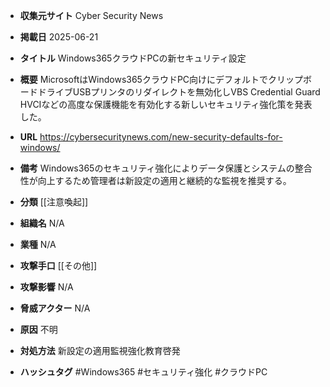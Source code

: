 - **収集元サイト**
Cyber Security News

- **掲載日**
2025-06-21

- **タイトル**
Windows365クラウドPCの新セキュリティ設定

- **概要**
MicrosoftはWindows365クラウドPC向けにデフォルトでクリップボードドライブUSBプリンタのリダイレクトを無効化しVBS Credential Guard HVCIなどの高度な保護機能を有効化する新しいセキュリティ強化策を発表した。

- **URL**
https://cybersecuritynews.com/new-security-defaults-for-windows/

- **備考**
Windows365のセキュリティ強化によりデータ保護とシステムの整合性が向上するため管理者は新設定の適用と継続的な監視を推奨する。

- **分類**
[[注意喚起]]

- **組織名**
N/A

- **業種**
N/A

- **攻撃手口**
[[その他]]

- **攻撃影響**
N/A

- **脅威アクター**
N/A

- **原因**
不明

- **対処方法**
新設定の適用監視強化教育啓発

- **ハッシュタグ**
#Windows365 #セキュリティ強化 #クラウドPC
